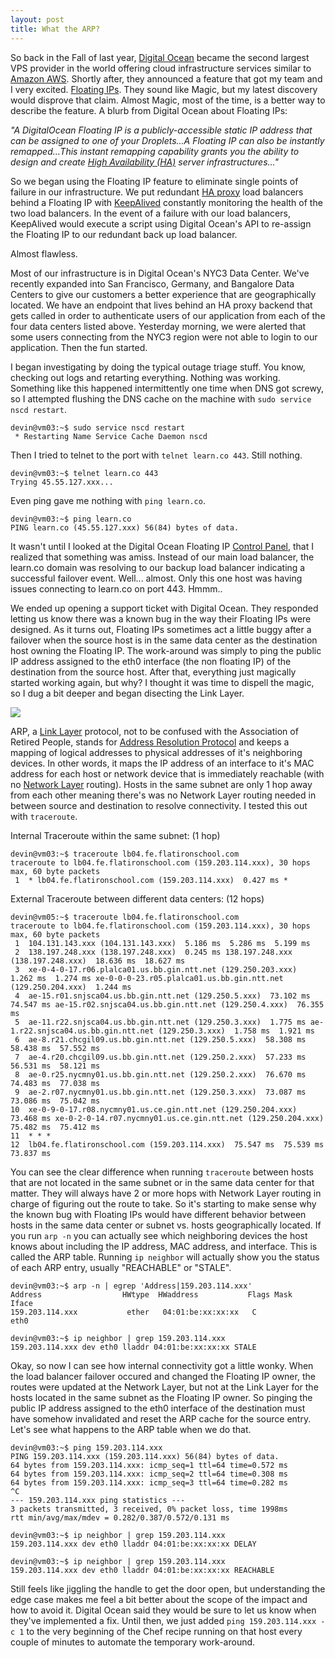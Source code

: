 ```yaml
---
layout: post
title: What the ARP?
---
```


So back in the Fall of last year, [Digital Ocean](https://www.digitalocean.com/) became the second largest VPS provider in the world offering cloud infrastructure services similar to [Amazon AWS](https://aws.amazon.com/). Shortly after, they announced a feature that got my team and I very excited. [Floating IPs](https://www.digitalocean.com/community/tutorials/how-to-create-a-floating-ip-on-digitalocean). They sound like Magic, but my latest discovery would disprove that claim. Almost Magic, most of the time, is a better way to describe the feature. A blurb from Digital Ocean about Floating IPs:

*"A DigitalOcean Floating IP is a publicly-accessible static IP address that can be assigned to one of your Droplets...A Floating IP can also be instantly remapped...This instant remapping capability grants you the ability to design and create [High Availability (HA)](https://www.digitalocean.com/community/tutorials/how-to-set-up-highly-available-haproxy-servers-with-keepalived-and-floating-ips-on-ubuntu-14-04) server infrastructures..."*

So we began using the Floating IP feature to eliminate single points of failure in our infrastructure. We put redundant [HA proxy](http://www.haproxy.org/) load balancers behind a Floating IP with [KeepAlived](http://www.keepalived.org/) constantly monitoring the health of the two load balancers. In the event of a failure with our load balancers, KeepAlived would execute a script using Digital Ocean's API to re-assign the Floating IP to our redundant back up load balancer.

Almost flawless.

Most of our infrastructure is in Digital Ocean's NYC3 Data Center. We've recently expanded into San Francisco, Germany, and Bangalore Data Centers to give our customers a better experience that are geographically located. We have an endpoint that lives behind an HA proxy backend that gets called in order to authenticate users of our application from each of the four data centers listed above. Yesterday morning, we were alerted that some users connecting from the NYC3 region were not able to login to our application. Then the fun started.

I began investigating by doing the typical outage triage stuff. You know, checking out logs and retarting everything. Nothing was working. Something like this happened intermittently one time when DNS got screwy, so I attempted flushing the DNS cache on the machine with `sudo service nscd restart`.

```
devin@vm03:~$ sudo service nscd restart
 * Restarting Name Service Cache Daemon nscd
```

Then I tried to telnet to the port with `telnet learn.co 443`. Still nothing.

```
devin@vm03:~$ telnet learn.co 443
Trying 45.55.127.xxx...
```

Even ping gave me nothing with `ping learn.co`.

```
devin@vm03:~$ ping learn.co
PING learn.co (45.55.127.xxx) 56(84) bytes of data.
```

It wasn't until I looked at the Digital Ocean Floating IP [Control Panel](https://cloud.digitalocean.com/networking/floating_ips), that I realized that something was amiss. Instead of our main load balancer, the learn.co domain was resolving to our backup load balancer indicating a successful failover event. Well... almost. Only this one host was having issues connecting to learn.co on port 443. Hmmm..

We ended up opening a support ticket with Digital Ocean. They responded letting us know there was a known bug in the way their Floating IPs were designed. As it turns out, Floating IPs sometimes act a little buggy after a failover when the source host is in the same data center as the destination host owning the Floating IP. The work-around was simply to ping the public IP address assigned to the eth0 interface (the non floating IP) of the destination from the source host. After that, everything just magically started working again, but why? I thought it was time to dispell the magic, so I dug a bit deeper and began disecting the Link Layer.

![](http://snsscooters.com/sns/wp-content/uploads/2014/04/AARP.png)

ARP, a [Link Layer](https://en.wikipedia.org/wiki/Link_layer) protocol, not to be confused with the Association of Retired People, stands for [Address Resolution Protocol](https://en.wikipedia.org/wiki/Address_Resolution_Protocol) and keeps a mapping of logical addresses to physical addresses of it's neighboring devices. In other words, it maps the IP address of an interface to it's MAC address for each host or network device that is immediately reachable (with no [Network Layer](https://en.wikipedia.org/wiki/Network_layer) routing). Hosts in the same subnet are only 1 hop away from each other meaning there's was no Network Layer routing needed in between source and destination to resolve connectivity. I tested this out with `traceroute`.

Internal Traceroute within the same subnet: (1 hop)

```
devin@vm03:~$ traceroute lb04.fe.flatironschool.com
traceroute to lb04.fe.flatironschool.com (159.203.114.xxx), 30 hops max, 60 byte packets
 1  * lb04.fe.flatironschool.com (159.203.114.xxx)  0.427 ms *
```

External Traceroute between different data centers: (12 hops)

```
devin@vm05:~$ traceroute lb04.fe.flatironschool.com
traceroute to lb04.fe.flatironschool.com (159.203.114.xxx), 30 hops max, 60 byte packets
 1  104.131.143.xxx (104.131.143.xxx)  5.186 ms  5.286 ms  5.199 ms
 2  138.197.248.xxx (138.197.248.xxx)  0.245 ms 138.197.248.xxx (138.197.248.xxx)  18.636 ms  18.627 ms
 3  xe-0-4-0-17.r06.plalca01.us.bb.gin.ntt.net (129.250.203.xxx)  1.262 ms  1.274 ms xe-0-0-0-23.r05.plalca01.us.bb.gin.ntt.net (129.250.204.xxx)  1.244 ms
 4  ae-15.r01.snjsca04.us.bb.gin.ntt.net (129.250.5.xxx)  73.102 ms  74.547 ms ae-15.r02.snjsca04.us.bb.gin.ntt.net (129.250.4.xxx)  76.355 ms
 5  ae-11.r22.snjsca04.us.bb.gin.ntt.net (129.250.3.xxx)  1.775 ms ae-1.r22.snjsca04.us.bb.gin.ntt.net (129.250.3.xxx)  1.758 ms  1.921 ms
 6  ae-8.r21.chcgil09.us.bb.gin.ntt.net (129.250.5.xxx)  58.308 ms  58.438 ms  57.552 ms
 7  ae-4.r20.chcgil09.us.bb.gin.ntt.net (129.250.2.xxx)  57.233 ms  56.531 ms  58.121 ms
 8  ae-0.r25.nycmny01.us.bb.gin.ntt.net (129.250.2.xxx)  76.670 ms  74.483 ms  77.038 ms
 9  ae-2.r07.nycmny01.us.bb.gin.ntt.net (129.250.3.xxx)  73.087 ms  73.086 ms  75.042 ms
10  xe-0-9-0-17.r08.nycmny01.us.ce.gin.ntt.net (129.250.204.xxx)  73.468 ms xe-0-2-0-14.r07.nycmny01.us.ce.gin.ntt.net (129.250.204.xxx)  75.482 ms  75.412 ms
11  * * *
12  lb04.fe.flatironschool.com (159.203.114.xxx)  75.547 ms  75.539 ms  73.837 ms
```

You can see the clear difference when running `traceroute` between hosts that are not located in the same subnet or in the same data center for that matter. They will always have 2 or more hops with Network Layer routing in charge of figuring out the route to take. So it's starting to make sense why the known bug with Floating IPs would have different behavior between hosts in the same data center or subnet vs. hosts geographically located. If you run `arp -n` you can actually see which neighboring devices the host knows about including the IP address, MAC address, and interface. This is called the ARP table. Running `ip neighbor` will actually show you the status of each ARP entry, usually "REACHABLE" or "STALE".

```
devin@vm03:~$ arp -n | egrep 'Address|159.203.114.xxx'
Address                  HWtype  HWaddress           Flags Mask            Iface
159.203.114.xxx           ether   04:01:be:xx:xx:xx   C                     eth0
```

```
devin@vm03:~$ ip neighbor | grep 159.203.114.xxx
159.203.114.xxx dev eth0 lladdr 04:01:be:xx:xx:xx STALE
```

Okay, so now I can see how internal connectivity got a little wonky. When the load balancer failover occured and changed the Floating IP owner, the routes were updated at the Network Layer, but not at the Link Layer for the hosts located in the same subnet as the Floating IP owner. So pinging the public IP address assigned to the eth0 interface of the destination must have somehow invalidated and reset the ARP cache for the source entry. Let's see what happens to the ARP table when we do that.

```
devin@vm03:~$ ping 159.203.114.xxx
PING 159.203.114.xxx (159.203.114.xxx) 56(84) bytes of data.
64 bytes from 159.203.114.xxx: icmp_seq=1 ttl=64 time=0.572 ms
64 bytes from 159.203.114.xxx: icmp_seq=2 ttl=64 time=0.308 ms
64 bytes from 159.203.114.xxx: icmp_seq=3 ttl=64 time=0.282 ms
^C
--- 159.203.114.xxx ping statistics ---
3 packets transmitted, 3 received, 0% packet loss, time 1998ms
rtt min/avg/max/mdev = 0.282/0.387/0.572/0.131 ms
```

```
devin@vm03:~$ ip neighbor | grep 159.203.114.xxx
159.203.114.xxx dev eth0 lladdr 04:01:be:xx:xx:xx DELAY
```

```
devin@vm03:~$ ip neighbor | grep 159.203.114.xxx
159.203.114.xxx dev eth0 lladdr 04:01:be:xx:xx:xx REACHABLE
```

Still feels like jiggling the handle to get the door open, but understanding the edge case makes me feel a bit better about the scope of the impact and how to avoid it. Digital Ocean said they would be sure to let us know when they've implemented a fix. Until then, we just added `ping 159.203.114.xxx -c 1` to the very beginning of the Chef recipe running on that host every couple of minutes to automate the temporary work-around.
